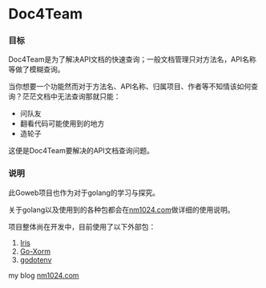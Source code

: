 # Doc4Team

### 目标

Doc4Team是为了解决API文档的快速查询；一般文档管理只对方法名，API名称等做了模糊查询。

当你想要一个功能然而对于方法名、API名称、归属项目、作者等不知情该如何查询？茫茫文档中无法查询那就只能：
- 问队友
- 翻看代码可能使用到的地方
- 造轮子

这便是Doc4Team要解决的API文档查询问题。

### 说明

此Goweb项目也作为对于golang的学习与探究。

关于golang以及使用到的各种包都会在[nm1024.com](http://nm1024.com)做详细的使用说明。

项目整体尚在开发中，目前使用了以下外部包：

1. [Iris](https://github.com/kataras/iris)
2. [Go-Xorm](https://github.com/go-xorm/xorm/)
3. [godotenv](https://github.com/joho/godotenv)




my blog [nm1024.com](http://nm1024.com)
